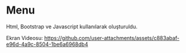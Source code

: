 # Menu
Html, Bootstrap ve Javascript kullanılarak oluşturuldu. 



Ekran Videosu:
https://github.com/user-attachments/assets/c883abaf-e96d-4a9c-8504-1be6a6968db4



